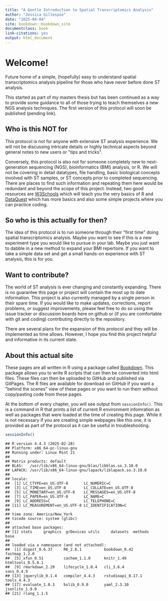 ```yaml
---
title: "A Gentle Introduction to Spatial Transcriptomics Analysis"
author: "Jessica Gillespie"
date: "2025-04-04"
site: bookdown::bookdown_site
documentclass: book
link-citations: yes
output: html_document
---
```




# Welcome!
Future home of a simple, (hopefully) easy to understand spatial transcriptomics analysis pipeline for those who have never before done ST analysis.

This started as part of my masters thesis but has been continued as a way to provide some guidance to all of those trying to teach themselves a new NGS analysis techniques. The first version of this protocol will soon be published (pending link).

## Who is this NOT for
This protocol is not for anyone with extensive ST analysis experience. We will not be discussing intricate details or highly technical aspects beyond general notes to new users or "tips and tricks".

Conversely, this protocol is also not for someone completely new to next-generation sequencing (NGS), bioinformatics (BMI) analysis, or R. We will not be covering in detail datatypes, file handling, basic biological concepts involved with ST samples, or ST concepts prior to completed sequencing. There are places to find such information and repeating them here would be redundant and beyond the scope of this project. Instead, two good resources are [W3Schools](https://www.w3schools.com/r/default.asp) which will teach you the very basics of R and [DataQuest](https://www.dataquest.io/blog/learn-r-for-data-science/) which has more basics and also some simple projects where you can practice coding.

## So who is this actually for then?
The idea of this protocol is to run someone through their "first time" doing spatial transcriptomics analysis. Maybe you want to see if this is a new experiment type you would like to pursue in your lab. Maybe you just want to dabble in a new method to expand your BMI repertoire. If you want to take a simple data set and get a small hands-on experience with ST analysis, this is for you.

## Want to contribute?
The world of ST analysis is ever changing and constantly expanding. There is no guarantee this page or project will contain the most up to date information. This project is also currently managed by a single person in their spare time. If you would like to make updates, corrections, report problems, or suggest improvements, please feel free to do so using the issue tracker or discussion boards here on github or (if you are comfortable with git and coding) contributing directly to the repository.

There are several plans for the expansion of this protocol and they will be implemented as time allows. However, I hope you find this project helpful and informative in its current state.

## About this actual site
These pages are all written in R using a package called [Bookdown](https://bookdown.org/). This package allows you to write R scripts that can then be converted into html files. These files can then be uploaded to GitHub and published via GitPages. The R files are available for download on GitHub if you want a "behind the scenes" view of these pages or you want to run them without copy/pasting code from these pages.


At the bottom of every chapter, you will see output from `sessionInfo()`. This is a command in R that prints a list of current R environment infomration as well as packages that were loaded at the time of creating this page. While it is not necessary if you are creating simple webpages like this one, it is provided as part of the protocol as it can be useful in troubleshooting.


``` r
sessionInfo()
```

```
## R version 4.4.3 (2025-02-28)
## Platform: x86_64-pc-linux-gnu
## Running under: Linux Mint 21
## 
## Matrix products: default
## BLAS:   /usr/lib/x86_64-linux-gnu/blas/libblas.so.3.10.0 
## LAPACK: /usr/lib/x86_64-linux-gnu/lapack/liblapack.so.3.10.0
## 
## locale:
##  [1] LC_CTYPE=en_US.UTF-8       LC_NUMERIC=C              
##  [3] LC_TIME=en_US.UTF-8        LC_COLLATE=en_US.UTF-8    
##  [5] LC_MONETARY=en_US.UTF-8    LC_MESSAGES=en_US.UTF-8   
##  [7] LC_PAPER=en_US.UTF-8       LC_NAME=C                 
##  [9] LC_ADDRESS=C               LC_TELEPHONE=C            
## [11] LC_MEASUREMENT=en_US.UTF-8 LC_IDENTIFICATION=C       
## 
## time zone: America/New_York
## tzcode source: system (glibc)
## 
## attached base packages:
## [1] stats     graphics  grDevices utils     datasets  methods   base     
## 
## loaded via a namespace (and not attached):
##  [1] digest_0.6.37     R6_2.6.1          bookdown_0.42     fastmap_1.2.0    
##  [5] xfun_0.51         cachem_1.1.0      knitr_1.49        htmltools_0.5.8.1
##  [9] rmarkdown_2.29    lifecycle_1.0.4   cli_3.6.4         sass_0.4.9       
## [13] jquerylib_0.1.4   compiler_4.4.3    rstudioapi_0.17.1 tools_4.4.3      
## [17] evaluate_1.0.3    bslib_0.9.0       yaml_2.3.10       jsonlite_1.9.0   
## [21] rlang_1.1.5
```
